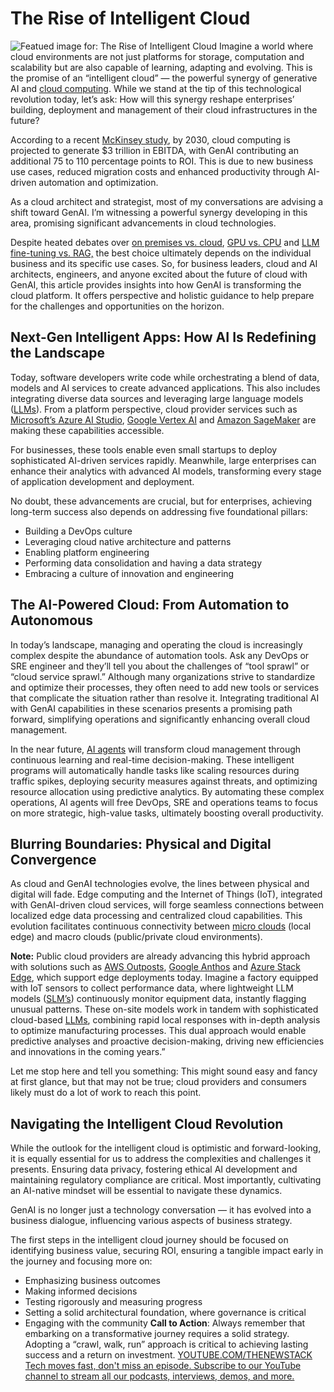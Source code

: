 # The Rise of Intelligent Cloud
![Featued image for: The Rise of Intelligent Cloud](https://cdn.thenewstack.io/media/2024/07/646beb97-sky-414199_1280-1024x682.jpg)
Imagine a world where cloud environments are not just platforms for storage, computation and scalability but are also capable of learning, adapting and evolving. This is the promise of an “intelligent cloud” — the powerful synergy of generative AI and [cloud computing](https://thenewstack.io/cloud-native/). While we stand at the tip of this technological revolution today, let’s ask: How will this synergy reshape enterprises’ building, deployment and management of their cloud infrastructures in the future?

According to a recent [McKinsey study](https://www.mckinsey.com/capabilities/mckinsey-digital/our-insights/in-search-of-cloud-value-can-generative-ai-transform-cloud-roi), by 2030, cloud computing is projected to generate $3 trillion in EBITDA, with GenAI contributing an additional 75 to 110 percentage points to ROI. This is due to new business use cases, reduced migration costs and enhanced productivity through AI-driven automation and optimization.

As a cloud architect and strategist, most of my conversations are advising a shift toward GenAI. I’m witnessing a powerful synergy developing in this area, promising significant advancements in cloud technologies.

Despite heated debates over [on premises vs. cloud](https://thenewstack.io/choosing-the-right-database-strategy-on-premises-or-cloud/), [GPU vs. CPU](https://blogs.nvidia.com/blog/whats-the-difference-between-a-cpu-and-a-gpu/) and [LLM fine-tuning vs. RAG,](https://thenewstack.io/rag-vs-fine-tuning-models-whats-the-right-approach) the best choice ultimately depends on the individual business and its specific use cases. So, for business leaders, cloud and AI architects, engineers, and anyone excited about the future of cloud with GenAI, this article provides insights into how GenAI is transforming the cloud platform. It offers perspective and holistic guidance to help prepare for the challenges and opportunities on the horizon.

## Next-Gen Intelligent Apps: How AI Is Redefining the Landscape
Today, software developers write code while orchestrating a blend of data, models and AI services to create advanced applications. This also includes integrating diverse data sources and leveraging large language models ([LLMs](https://www.ibm.com/topics/large-language-models)). From a platform perspective, cloud provider services such as [Microsoft’s Azure AI Studio](https://azure.microsoft.com/en-gb), [Google Vertex AI](https://cloud.google.com/products/ai?hl=en) and [Amazon SageMaker](https://aws.amazon.com/ai/) are making these capabilities accessible.

For businesses, these tools enable even small startups to deploy sophisticated AI-driven services rapidly. Meanwhile, large enterprises can enhance their analytics with advanced AI models, transforming every stage of application development and deployment.

No doubt, these advancements are crucial, but for enterprises, achieving long-term success also depends on addressing five foundational pillars:

- Building a DevOps culture
- Leveraging cloud native architecture and patterns
- Enabling platform engineering
- Performing data consolidation and having a data strategy
- Embracing a culture of innovation and engineering
## The AI-Powered Cloud: From Automation to Autonomous
In today’s landscape, managing and operating the cloud is increasingly complex despite the abundance of automation tools. Ask any DevOps or SRE engineer and they’ll tell you about the challenges of “tool sprawl” or “cloud service sprawl.” Although many organizations strive to standardize and optimize their processes, they often need to add new tools or services that complicate the situation rather than resolve it. Integrating traditional AI with GenAI capabilities in these scenarios presents a promising path forward, simplifying operations and significantly enhancing overall cloud management.

In the near future, [AI agents](https://aspiringforintelligence.substack.com/p/ai-agents-and-new-age-of-software) will transform cloud management through continuous learning and real-time decision-making. These intelligent programs will automatically handle tasks like scaling resources during traffic spikes, deploying security measures against threats, and optimizing resource allocation using predictive analytics. By automating these complex operations, AI agents will free DevOps, SRE and operations teams to focus on more strategic, high-value tasks, ultimately boosting overall productivity.

## Blurring Boundaries: Physical and Digital Convergence
As cloud and GenAI technologies evolve, the lines between physical and digital will fade. Edge computing and the Internet of Things (IoT), integrated with GenAI-driven cloud services, will forge seamless connections between localized edge data processing and centralized cloud capabilities. This evolution facilitates continuous connectivity between [micro clouds](https://ubuntu.com/engage/introduction-to-micro-clouds) (local edge) and macro clouds (public/private cloud environments).

**Note:** Public cloud providers are already advancing this hybrid approach with solutions such as [AWS Outposts](https://aws.amazon.com/outposts/), [Google Anthos](https://cloud.google.com/anthos/clusters/docs/bare-metal/latest/installing/install-edge-profile) and [Azure Stack Edge](https://azure.microsoft.com/en-us/products/azure-stack/edge/), which support edge deployments today.
Imagine a factory equipped with IoT sensors to collect performance data, where lightweight LLM models ([SLM’s](https://www.version1.com/the-emergence-of-small-language-models/)) continuously monitor equipment data, instantly flagging unusual patterns. These on-site models work in tandem with sophisticated cloud-based [LLMs](https://www.ibm.com/topics/large-language-models), combining rapid local responses with in-depth analysis to optimize manufacturing processes. This dual approach would enable predictive analyses and proactive decision-making, driving new efficiencies and innovations in the coming years.”

Let me stop here and tell you something: This might sound easy and fancy at first glance, but that may not be true; cloud providers and consumers likely must do a lot of work to reach this point.

## Navigating the Intelligent Cloud Revolution
While the outlook for the intelligent cloud is optimistic and forward-looking, it is equally essential for us to address the complexities and challenges it presents. Ensuring data privacy, fostering ethical AI development and maintaining regulatory compliance are critical. Most importantly, cultivating an AI-native mindset will be essential to navigate these dynamics.

GenAI is no longer just a technology conversation — it has evolved into a business dialogue, influencing various aspects of business strategy.

The first steps in the intelligent cloud journey should be focused on identifying business value, securing ROI, ensuring a tangible impact early in the journey and focusing more on:

- Emphasizing business outcomes
- Making informed decisions
- Testing rigorously and measuring progress
- Setting a solid architectural foundation, where governance is critical
- Engaging with the community
**Call to Action**: Always remember that embarking on a transformative journey requires a solid strategy. Adopting a “crawl, walk, run” approach is critical to achieving lasting success and a return on investment.
[
YOUTUBE.COM/THENEWSTACK
Tech moves fast, don't miss an episode. Subscribe to our YouTube
channel to stream all our podcasts, interviews, demos, and more.
](https://youtube.com/thenewstack?sub_confirmation=1)